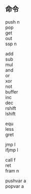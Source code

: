 
## 命令

push n  
pop  
get  
out  
ssp n  

add  
sub  
mul  
and  
or  
xor  
not  
buffer  
inc  
dec  
rshift  
lshift  

equ  
less  
gret  

jmp l  
ifjmp l  

call f  
ret  
fram n  

pushvar a  
popvar a  
